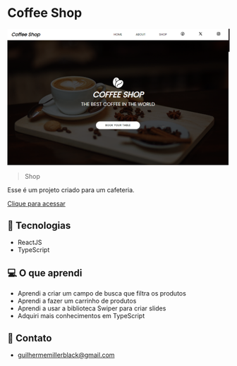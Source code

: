 # Coffee Shop

![preview](./preview.png)

> Shop

Esse é um projeto criado para um cafeteria. 

[Clique para acessar]()


## 🚀 Tecnologias

- ReactJS
- TypeScript

## 💻 O que aprendi

- Aprendi a criar um campo de busca que filtra os produtos
- Aprendi a fazer um carrinho de produtos
- Aprendi a usar a biblioteca Swiper para criar slides
- Adquiri mais conhecimentos em TypeScript

## 📨 Contato

- guilhermemillerblack@gmail.com